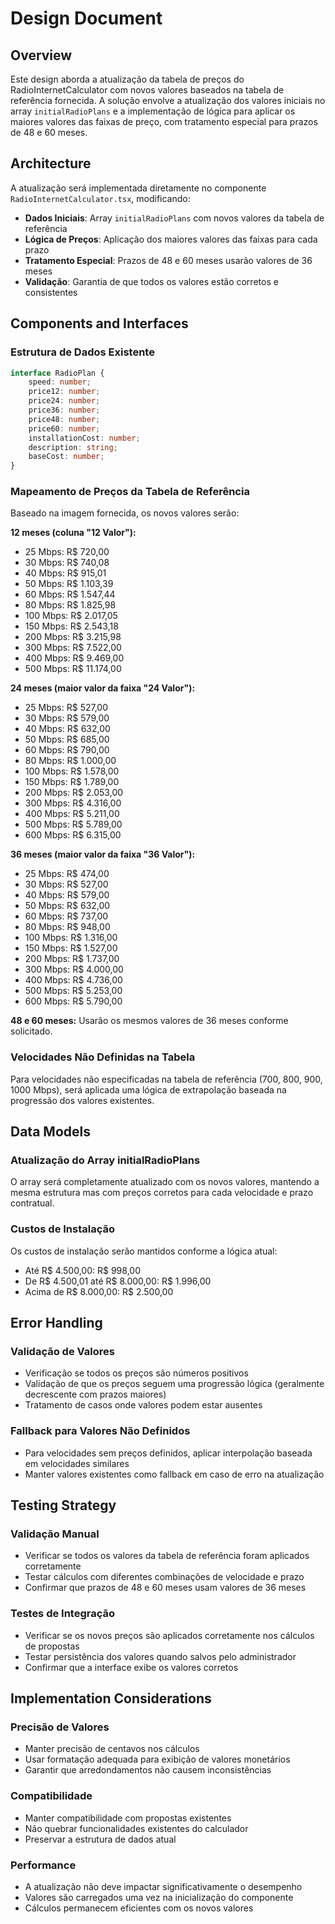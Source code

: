 # Design Document

## Overview

Este design aborda a atualização da tabela de preços do RadioInternetCalculator com novos valores baseados na tabela de referência fornecida. A solução envolve a atualização dos valores iniciais no array `initialRadioPlans` e a implementação de lógica para aplicar os maiores valores das faixas de preço, com tratamento especial para prazos de 48 e 60 meses.

## Architecture

A atualização será implementada diretamente no componente `RadioInternetCalculator.tsx`, modificando:

- **Dados Iniciais**: Array `initialRadioPlans` com novos valores da tabela de referência
- **Lógica de Preços**: Aplicação dos maiores valores das faixas para cada prazo
- **Tratamento Especial**: Prazos de 48 e 60 meses usarão valores de 36 meses
- **Validação**: Garantia de que todos os valores estão corretos e consistentes

## Components and Interfaces

### Estrutura de Dados Existente
```typescript
interface RadioPlan {
    speed: number;
    price12: number;
    price24: number;
    price36: number;
    price48: number;
    price60: number;
    installationCost: number;
    description: string;
    baseCost: number;
}
```

### Mapeamento de Preços da Tabela de Referência

Baseado na imagem fornecida, os novos valores serão:

**12 meses (coluna "12 Valor"):**
- 25 Mbps: R$ 720,00
- 30 Mbps: R$ 740,08
- 40 Mbps: R$ 915,01
- 50 Mbps: R$ 1.103,39
- 60 Mbps: R$ 1.547,44
- 80 Mbps: R$ 1.825,98
- 100 Mbps: R$ 2.017,05
- 150 Mbps: R$ 2.543,18
- 200 Mbps: R$ 3.215,98
- 300 Mbps: R$ 7.522,00
- 400 Mbps: R$ 9.469,00
- 500 Mbps: R$ 11.174,00

**24 meses (maior valor da faixa "24 Valor"):**
- 25 Mbps: R$ 527,00
- 30 Mbps: R$ 579,00
- 40 Mbps: R$ 632,00
- 50 Mbps: R$ 685,00
- 60 Mbps: R$ 790,00
- 80 Mbps: R$ 1.000,00
- 100 Mbps: R$ 1.578,00
- 150 Mbps: R$ 1.789,00
- 200 Mbps: R$ 2.053,00
- 300 Mbps: R$ 4.316,00
- 400 Mbps: R$ 5.211,00
- 500 Mbps: R$ 5.789,00
- 600 Mbps: R$ 6.315,00

**36 meses (maior valor da faixa "36 Valor"):**
- 25 Mbps: R$ 474,00
- 30 Mbps: R$ 527,00
- 40 Mbps: R$ 579,00
- 50 Mbps: R$ 632,00
- 60 Mbps: R$ 737,00
- 80 Mbps: R$ 948,00
- 100 Mbps: R$ 1.316,00
- 150 Mbps: R$ 1.527,00
- 200 Mbps: R$ 1.737,00
- 300 Mbps: R$ 4.000,00
- 400 Mbps: R$ 4.736,00
- 500 Mbps: R$ 5.253,00
- 600 Mbps: R$ 5.790,00

**48 e 60 meses:** Usarão os mesmos valores de 36 meses conforme solicitado.

### Velocidades Não Definidas na Tabela

Para velocidades não especificadas na tabela de referência (700, 800, 900, 1000 Mbps), será aplicada uma lógica de extrapolação baseada na progressão dos valores existentes.

## Data Models

### Atualização do Array initialRadioPlans

O array será completamente atualizado com os novos valores, mantendo a mesma estrutura mas com preços corretos para cada velocidade e prazo contratual.

### Custos de Instalação

Os custos de instalação serão mantidos conforme a lógica atual:
- Até R$ 4.500,00: R$ 998,00
- De R$ 4.500,01 até R$ 8.000,00: R$ 1.996,00
- Acima de R$ 8.000,00: R$ 2.500,00

## Error Handling

### Validação de Valores
- Verificação se todos os preços são números positivos
- Validação de que os preços seguem uma progressão lógica (geralmente decrescente com prazos maiores)
- Tratamento de casos onde valores podem estar ausentes

### Fallback para Valores Não Definidos
- Para velocidades sem preços definidos, aplicar interpolação baseada em velocidades similares
- Manter valores existentes como fallback em caso de erro na atualização

## Testing Strategy

### Validação Manual
- Verificar se todos os valores da tabela de referência foram aplicados corretamente
- Testar cálculos com diferentes combinações de velocidade e prazo
- Confirmar que prazos de 48 e 60 meses usam valores de 36 meses

### Testes de Integração
- Verificar se os novos preços são aplicados corretamente nos cálculos de propostas
- Testar persistência dos valores quando salvos pelo administrador
- Confirmar que a interface exibe os valores corretos

## Implementation Considerations

### Precisão de Valores
- Manter precisão de centavos nos cálculos
- Usar formatação adequada para exibição de valores monetários
- Garantir que arredondamentos não causem inconsistências

### Compatibilidade
- Manter compatibilidade com propostas existentes
- Não quebrar funcionalidades existentes do calculador
- Preservar a estrutura de dados atual

### Performance
- A atualização não deve impactar significativamente o desempenho
- Valores são carregados uma vez na inicialização do componente
- Cálculos permanecem eficientes com os novos valores